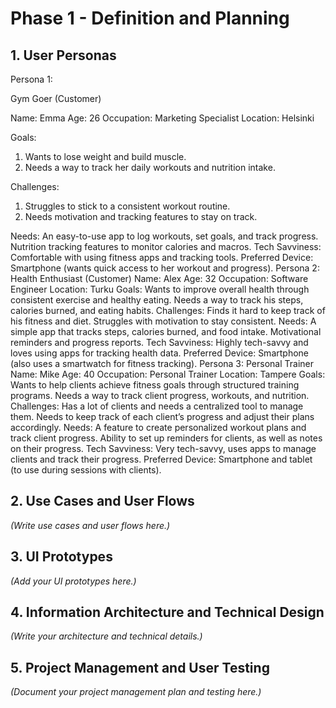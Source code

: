 # Phase 1 - Definition and Planning

## 1. User Personas

Persona 1: 

Gym Goer (Customer)

Name: Emma          Age: 26          Occupation: Marketing Specialist          Location: Helsinki

Goals:

1. Wants to lose weight and build muscle.
2. Needs a way to track her daily workouts and nutrition intake.

Challenges:

1. Struggles to stick to a consistent workout routine.
2. Needs motivation and tracking features to stay on track.

Needs:
An easy-to-use app to log workouts, set goals, and track progress.
Nutrition tracking features to monitor calories and macros.
Tech Savviness:
Comfortable with using fitness apps and tracking tools.
Preferred Device:
Smartphone (wants quick access to her workout and progress).
Persona 2: Health Enthusiast (Customer)
Name: Alex
Age: 32
Occupation: Software Engineer
Location: Turku
Goals:
Wants to improve overall health through consistent exercise and healthy eating.
Needs a way to track his steps, calories burned, and eating habits.
Challenges:
Finds it hard to keep track of his fitness and diet.
Struggles with motivation to stay consistent.
Needs:
A simple app that tracks steps, calories burned, and food intake.
Motivational reminders and progress reports.
Tech Savviness:
Highly tech-savvy and loves using apps for tracking health data.
Preferred Device:
Smartphone (also uses a smartwatch for fitness tracking).
Persona 3: Personal Trainer
Name: Mike
Age: 40
Occupation: Personal Trainer
Location: Tampere
Goals:
Wants to help clients achieve fitness goals through structured training programs.
Needs a way to track client progress, workouts, and nutrition.
Challenges:
Has a lot of clients and needs a centralized tool to manage them.
Needs to keep track of each client’s progress and adjust their plans accordingly.
Needs:
A feature to create personalized workout plans and track client progress.
Ability to set up reminders for clients, as well as notes on their progress.
Tech Savviness:
Very tech-savvy, uses apps to manage clients and track their progress.
Preferred Device:
Smartphone and tablet (to use during sessions with clients).
## 2. Use Cases and User Flows
*(Write use cases and user flows here.)*

## 3. UI Prototypes
*(Add your UI prototypes here.)*

## 4. Information Architecture and Technical Design
*(Write your architecture and technical details.)*

## 5. Project Management and User Testing
*(Document your project management plan and testing here.)*
